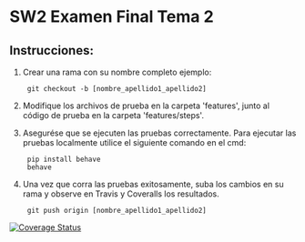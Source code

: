 # SW2 Examen Final Tema 2

## Instrucciones:

1. Crear una rama con su nombre completo ejemplo:

		git checkout -b [nombre_apellido1_apellido2]

2. Modifique los archivos de prueba en la carpeta 'features', junto al código de prueba en la carpeta 'features/steps'.

3. Asegurése que se ejecuten las pruebas correctamente. 
   Para ejecutar las pruebas localmente utilice el siguiente comando en el cmd:

		pip install behave
		behave


4. Una vez que corra las pruebas exitosamente, suba los cambios en su rama y observe en Travis y Coveralls los resultados.

		git push origin [nombre_apellido1_apellido2]
		
[![Coverage Status](https://coveralls.io/repos/github/mavemore/SW2_Examen_Final_tema_2/badge.svg?branch=master)](https://coveralls.io/github/mavemore/SW2_Examen_Final_tema_2?branch=master)